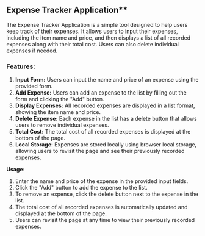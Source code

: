 ## Expense Tracker Application**

The Expense Tracker Application is a simple tool designed to help users keep track of their expenses. It allows users to input their expenses, including the item name and price, and then displays a list of all recorded expenses along with their total cost. Users can also delete individual expenses if needed.

### Features:

1. **Input Form:** Users can input the name and price of an expense using the provided form.
2. **Add Expense:** Users can add an expense to the list by filling out the form and clicking the "Add" button.
3. **Display Expenses:** All recorded expenses are displayed in a list format, showing the item name and price.
4. **Delete Expense:** Each expense in the list has a delete button that allows users to remove individual expenses.
5. **Total Cost:** The total cost of all recorded expenses is displayed at the bottom of the page.
6. **Local Storage:** Expenses are stored locally using browser local storage, allowing users to revisit the page and see their previously recorded expenses.

**Usage:**

1. Enter the name and price of the expense in the provided input fields.
2. Click the "Add" button to add the expense to the list.
3. To remove an expense, click the delete button next to the expense in the list.
4. The total cost of all recorded expenses is automatically updated and displayed at the bottom of the page.
5. Users can revisit the page at any time to view their previously recorded expenses.
